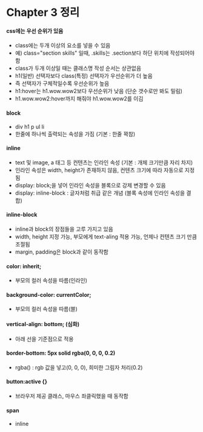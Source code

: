 # Chapter 3 정리

#### css에는 우선 순위가 있음
* class에는 두개 이상의 요소를 넣을 수 있음
* 예) class="section skills" 일때, .skills는 .section보다 하단 위치에 작성되어야 함
* class가 두개 이상일 때는 클래스명 작성 순서는 상관없음
* h1(일반) 선택자보다 class(특정) 선택자가 우선순위가 더 높음
* 즉 선택자가 구체적일수록 우선순위가 높음
* h1:hover는 h1.wow.wow2보다 우선순위가 낮음 (단순 갯수로만 봐도 밀림)
* h1.wow.wow2:hover까지 해줘야 h1.wow.wow2를 이김


#### block
* div h1 p ul li
* 한줄에 하나씩 출력되는 속성을 가짐 (기본 : 한줄 꽉참)

#### inline
* text 및 image, a 태그 등 컨텐츠는 인라인 속성 (기본 : 개체 크기만큼 자리 차지)
* 인라인 속성은 width, height가 존재하지 않음, 컨텐츠 크기에 따라 자동으로 지정됨
* display: block;을 넣어 인라인 속성을 블록으로 강제 변경할 수 있음
* display: inline-block : 글자처럼 취급 같은 개념 (블록 속성에 인라인 속성을 결합)

#### inline-block
* inline과 block의 장점들을 고루 가지고 있음
* width, height 지정 가능, 부모에게 text-aling 적용 가능, 언제나 컨텐츠 크기 만큼 조절됨
* margin, padding은 block과 같이 동작함

#### color: inherit;
* 부모의 컬러 속성을 따름(인라인)

#### background-color: currentColor;
* 부모의 컬러 속성을 따름(블)

#### vertical-align: bottom; (심화)
* 아래 선을 기준점으로 적용

#### border-bottom: 5px solid rgba(0, 0, 0, 0.2)
* rgba() : rgb 값을 넣고(0, 0, 0), 희미한 그림자 처리(0.2)

#### button:active {}
* 브라우저 제공 클래스, 마우스 좌클릭했을 때 동작함

#### span
* inline 
